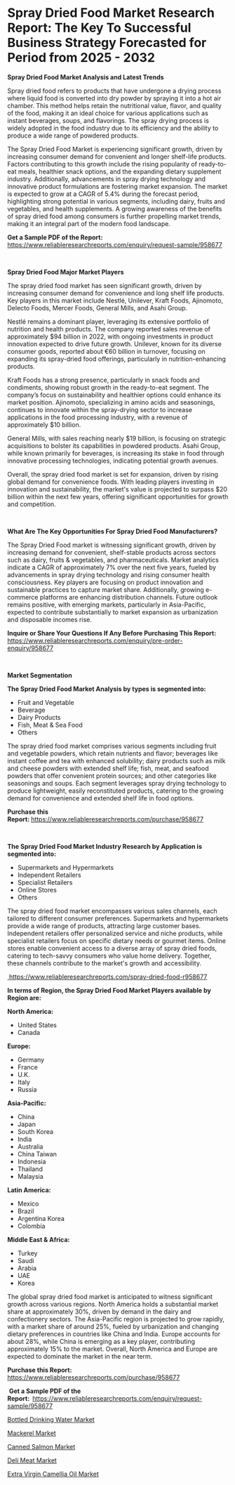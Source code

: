 <p><h1>Spray Dried Food Market Research Report: The Key To Successful Business Strategy Forecasted for Period from 2025 - 2032</h1></p><p><strong>Spray Dried Food Market Analysis and Latest Trends</strong></p>
<p><p>Spray dried food refers to products that have undergone a drying process where liquid food is converted into dry powder by spraying it into a hot air chamber. This method helps retain the nutritional value, flavor, and quality of the food, making it an ideal choice for various applications such as instant beverages, soups, and flavorings. The spray drying process is widely adopted in the food industry due to its efficiency and the ability to produce a wide range of powdered products.</p><p>The Spray Dried Food Market is experiencing significant growth, driven by increasing consumer demand for convenient and longer shelf-life products. Factors contributing to this growth include the rising popularity of ready-to-eat meals, healthier snack options, and the expanding dietary supplement industry. Additionally, advancements in spray drying technology and innovative product formulations are fostering market expansion. The market is expected to grow at a CAGR of 5.4% during the forecast period, highlighting strong potential in various segments, including dairy, fruits and vegetables, and health supplements. A growing awareness of the benefits of spray dried food among consumers is further propelling market trends, making it an integral part of the modern food landscape.</p></p>
<p><strong>Get a Sample PDF of the Report:&nbsp;</strong> <a href="https://www.reliableresearchreports.com/enquiry/request-sample/958677?utm_campaign=31&utm_medium=2&utm_source=Github&utm_content=ia&utm_term=14022025&utm_id=spray-dried-food">https://www.reliableresearchreports.com/enquiry/request-sample/958677</a></p>
<p>&nbsp;</p>
<p><strong>Spray Dried Food Major Market Players</strong></p>
<p><p>The spray dried food market has seen significant growth, driven by increasing consumer demand for convenience and long shelf life products. Key players in this market include Nestlé, Unilever, Kraft Foods, Ajinomoto, Delecto Foods, Mercer Foods, General Mills, and Asahi Group.</p><p>Nestlé remains a dominant player, leveraging its extensive portfolio of nutrition and health products. The company reported sales revenue of approximately $94 billion in 2022, with ongoing investments in product innovation expected to drive future growth. Unilever, known for its diverse consumer goods, reported about €60 billion in turnover, focusing on expanding its spray-dried food offerings, particularly in nutrition-enhancing products.</p><p>Kraft Foods has a strong presence, particularly in snack foods and condiments, showing robust growth in the ready-to-eat segment. The company’s focus on sustainability and healthier options could enhance its market position. Ajinomoto, specializing in amino acids and seasonings, continues to innovate within the spray-drying sector to increase applications in the food processing industry, with a revenue of approximately $10 billion.</p><p>General Mills, with sales reaching nearly $19 billion, is focusing on strategic acquisitions to bolster its capabilities in powdered products. Asahi Group, while known primarily for beverages, is increasing its stake in food through innovative processing technologies, indicating potential growth avenues.</p><p>Overall, the spray dried food market is set for expansion, driven by rising global demand for convenience foods. With leading players investing in innovation and sustainability, the market's value is projected to surpass $20 billion within the next few years, offering significant opportunities for growth and competition.</p></p>
<p>&nbsp;</p>
<p><strong>What Are The Key Opportunities For Spray Dried Food Manufacturers?</strong></p>
<p><p>The Spray Dried Food market is witnessing significant growth, driven by increasing demand for convenient, shelf-stable products across sectors such as dairy, fruits & vegetables, and pharmaceuticals. Market analytics indicate a CAGR of approximately 7% over the next five years, fueled by advancements in spray drying technology and rising consumer health consciousness. Key players are focusing on product innovation and sustainable practices to capture market share. Additionally, growing e-commerce platforms are enhancing distribution channels. Future outlook remains positive, with emerging markets, particularly in Asia-Pacific, expected to contribute substantially to market expansion as urbanization and disposable incomes rise.</p></p>
<p><strong>Inquire or Share Your Questions If Any Before Purchasing This Report:</strong> <a href="https://www.reliableresearchreports.com/enquiry/pre-order-enquiry/958677?utm_campaign=31&utm_medium=2&utm_source=Github&utm_content=ia&utm_term=14022025&utm_id=spray-dried-food">https://www.reliableresearchreports.com/enquiry/pre-order-enquiry/958677</a></p>
<p>&nbsp;</p>
<p><strong>Market Segmentation</strong></p>
<p><strong>The Spray Dried Food Market Analysis by types is segmented into:</strong></p>
<p><ul><li>Fruit and Vegetable</li><li>Beverage</li><li>Dairy Products</li><li>Fish, Meat & Sea Food</li><li>Others</li></ul></p>
<p><p>The spray dried food market comprises various segments including fruit and vegetable powders, which retain nutrients and flavor; beverages like instant coffee and tea with enhanced solubility; dairy products such as milk and cheese powders with extended shelf life; fish, meat, and seafood powders that offer convenient protein sources; and other categories like seasonings and soups. Each segment leverages spray drying technology to produce lightweight, easily reconstituted products, catering to the growing demand for convenience and extended shelf life in food options.</p></p>
<p><strong>Purchase this Report:&nbsp;</strong><a href="https://www.reliableresearchreports.com/purchase/958677?utm_campaign=31&utm_medium=2&utm_source=Github&utm_content=ia&utm_term=14022025&utm_id=spray-dried-food">https://www.reliableresearchreports.com/purchase/958677</a></p>
<p>&nbsp;</p>
<p><strong>The Spray Dried Food Market Industry Research by Application is segmented into:</strong></p>
<p><ul><li>Supermarkets and Hypermarkets</li><li>Independent Retailers</li><li>Specialist Retailers</li><li>Online Stores</li><li>Others</li></ul></p>
<p><p>The spray dried food market encompasses various sales channels, each tailored to different consumer preferences. Supermarkets and hypermarkets provide a wide range of products, attracting large customer bases. Independent retailers offer personalized service and niche products, while specialist retailers focus on specific dietary needs or gourmet items. Online stores enable convenient access to a diverse array of spray dried foods, catering to tech-savvy consumers who value home delivery. Together, these channels contribute to the market's growth and accessibility.</p></p>
<p><a href="https://www.reliableresearchreports.com/spray-dried-food-r958677?utm_campaign=31&utm_medium=2&utm_source=Github&utm_content=ia&utm_term=14022025&utm_id=spray-dried-food">&nbsp;https://www.reliableresearchreports.com/spray-dried-food-r958677</a></p>
<p><strong>In terms of Region, the Spray Dried Food Market Players available by Region are:</strong></p>
<p>
    <p> <strong> North America: </strong>
        <ul>
            <li>United States</li>
            <li>Canada</li>
        </ul>
        </p> 
    <p> <strong> Europe: </strong>
        <ul>
            <li>Germany</li>
            <li>France</li>
            <li>U.K.</li>
            <li>Italy</li>
            <li>Russia</li>
        </ul>
        </p> 
    <p> <strong> Asia-Pacific: </strong>
        <ul>
            <li>China</li>
            <li>Japan</li>
            <li>South Korea</li>
            <li>India</li>
            <li>Australia</li>
            <li>China Taiwan</li>
            <li>Indonesia</li>
            <li>Thailand</li>
            <li>Malaysia</li>
        </ul>
        </p> 
    <p> <strong> Latin America: </strong>
        <ul>
            <li>Mexico</li>
            <li>Brazil</li>
            <li>Argentina Korea</li>
            <li>Colombia</li>
        </ul>
        </p> 
    <p> <strong> Middle East & Africa: </strong>
        <ul>
            <li>Turkey</li>
            <li>Saudi</li>
            <li>Arabia</li>
            <li>UAE</li>
            <li>Korea</li>
        </ul>
    </p>
    </p>
<p><p>The global spray dried food market is anticipated to witness significant growth across various regions. North America holds a substantial market share at approximately 30%, driven by demand in the dairy and confectionery sectors. The Asia-Pacific region is projected to grow rapidly, with a market share of around 25%, fueled by urbanization and changing dietary preferences in countries like China and India. Europe accounts for about 28%, while China is emerging as a key player, contributing approximately 15% to the market. Overall, North America and Europe are expected to dominate the market in the near term.</p></p>
<p><strong>Purchase this Report: </strong><a href="https://www.reliableresearchreports.com/purchase/958677?utm_campaign=31&utm_medium=2&utm_source=Github&utm_content=ia&utm_term=14022025&utm_id=spray-dried-food">https://www.reliableresearchreports.com/purchase/958677</a></p>
<p>&nbsp;<strong>Get a Sample PDF of the Report:&nbsp;&nbsp;</strong><a href="https://www.reliableresearchreports.com/enquiry/request-sample/958677?utm_campaign=31&utm_medium=2&utm_source=Github&utm_content=ia&utm_term=14022025&utm_id=spray-dried-food">https://www.reliableresearchreports.com/enquiry/request-sample/958677</a></p>
<p><strong></strong></p>
<p><p><a href="https://github.com/howdlecirone/Market-Research-Report-List-1/blob/main/bottled-drinking-water-market.md?utm_campaign=31&utm_medium=2&utm_source=Github&utm_content=ia&utm_term=14022025&utm_id=spray-dried-food">Bottled Drinking Water Market</a></p><p><a href="https://github.com/shopovdjondo/Market-Research-Report-List-1/blob/main/mackerel-market.md?utm_campaign=31&utm_medium=2&utm_source=Github&utm_content=ia&utm_term=14022025&utm_id=spray-dried-food">Mackerel Market</a></p><p><a href="https://github.com/saeiddaemo/Market-Research-Report-List-1/blob/main/canned-salmon-market.md?utm_campaign=31&utm_medium=2&utm_source=Github&utm_content=ia&utm_term=14022025&utm_id=spray-dried-food">Canned Salmon Market</a></p><p><a href="https://github.com/supicweg/Market-Research-Report-List-1/blob/main/deli-meat-market.md?utm_campaign=31&utm_medium=2&utm_source=Github&utm_content=ia&utm_term=14022025&utm_id=spray-dried-food">Deli Meat Market</a></p><p><a href="https://github.com/salodipura00/Market-Research-Report-List-1/blob/main/extra-virgin-camellia-oil-market.md?utm_campaign=31&utm_medium=2&utm_source=Github&utm_content=ia&utm_term=14022025&utm_id=spray-dried-food">Extra Virgin Camellia Oil Market</a></p></p>